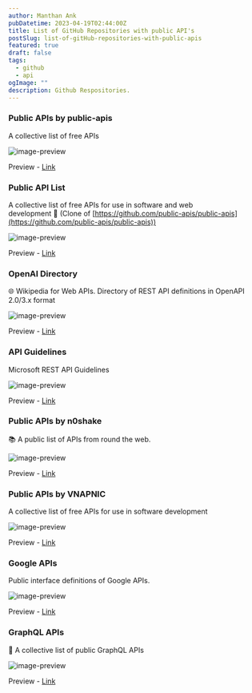 ```yaml
---
author: Manthan Ank
pubDatetime: 2023-04-19T02:44:00Z
title: List of GitHub Repositories with public API's
postSlug: list-of-gitHub-repositories-with-public-apis
featured: true
draft: false
tags:
  - github
  - api
ogImage: ""
description: Github Respositories.
---
```


### Public APIs by public-apis

A collective list of free APIs

![image-preview](/blogs/assets/images/blog-1/img1.png)

Preview - [Link](https://github.com/public-apis/public-apis)

### Public API List

A collective list of free APIs for use in software and web development 🚀 (Clone of [https://github.com/public-apis/public-apis](https://github.com/public-apis/public-apis))

![image-preview](/blogs/assets/images/blog-1/img2.png)

Preview - [Link](https://github.com/public-api-lists/public-api-lists)

### OpenAI Directory

🌐 Wikipedia for Web APIs. Directory of REST API definitions in OpenAPI 2.0/3.x format

![image-preview](/blogs/assets/images/blog-1/img3.png)

Preview - [Link](https://github.com/apis-guru/openapi-directory)

### API Guidelines

Microsoft REST API Guidelines

![image-preview](/blogs/assets/images/blog-1/img4.png)

Preview - [Link](https://github.com/microsoft/api-guidelines)

### Public APIs by n0shake

📚 A public list of APIs from round the web.

![image-preview](/blogs/assets/images/blog-1/img5.png)

Preview - [Link](https://github.com/n0shake/public-apis)

### Public APIs by VNAPNIC

A collective list of free APIs for use in software development

![image-preview](/blogs/assets/images/blog-1/img6.png)

Preview - [Link](https://github.com/VNAPNIC/public-apis)

### Google APIs

Public interface definitions of Google APIs.

![image-preview](/blogs/assets/images/blog-1/img7.png)

Preview - [Link](https://github.com/googleapis/googleapis)

### GraphQL APIs

📜 A collective list of public GraphQL APIs

![image-preview](/blogs/assets/images/blog-1/img8.png)

Preview - [Link](https://github.com/IvanGoncharov/graphql-apis)
